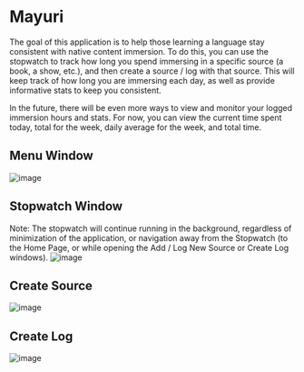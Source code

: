 # Mayuri
The goal of this application is to help those learning a language stay consistent with native content immersion. To do this, you can use the stopwatch to track how long you spend immersing in a specific source (a book, a show, etc.), and then create a source / log with that source. This will keep track of how long you are immersing each day, as well as provide informative stats to keep you consistent.

In the future, there will be even more ways to view and monitor your logged immersion hours and stats. For now, you can view the current time spent today, total for the week, daily average for the week, and total time.

## Menu Window
![image](https://github.com/colbydeason/Mayuri/assets/72679027/211e92df-4ad5-4dc9-a4b3-c74d8c0af100)

## Stopwatch Window
Note: The stopwatch will continue running in the background, regardless of minimization of the application, or navigation away from the Stopwatch  (to the Home Page, or while opening the Add / Log New Source or Create Log windows).
![image](https://github.com/colbydeason/Mayuri/assets/72679027/7bb71d85-9a20-40b8-bcfe-194cbc3b1b11)

## Create Source
![image](https://github.com/colbydeason/Mayuri/assets/72679027/903214aa-dcfc-463e-af17-2d7b4ce28fd1)

## Create Log
![image](https://github.com/colbydeason/Mayuri/assets/72679027/10255480-6f5b-4942-8088-35a0ab375677)


